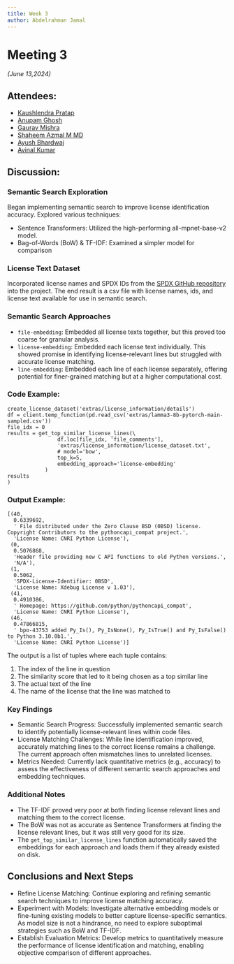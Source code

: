 ```yaml
---
title: Week 3
author: Abdelrahman Jamal
---
```

<!--
SPDX-License-Identifier: CC-BY-SA-4.0

SPDX-FileCopyrightText: 2024 Abdelrahman Jamal <email.here>
-->

# Meeting 3

*(June 13,2024)*

## Attendees:
- [Kaushlendra Pratap](https://github.com/Kaushl2208)
- [Anupam Ghosh](https://github.com/ag4ums)
- [Gaurav Mishra](https://github.com/GMishx)
- [Shaheem Azmal M MD](https://github.com/shaheemazmalmmd)
- [Ayush Bhardwaj](https://github.com/hastagAB)
- [Avinal Kumar](https://github.com/avinal)

## Discussion:

### Semantic Search Exploration
Began implementing semantic search to improve license identification accuracy. Explored various techniques:

- Sentence Transformers: Utilized the high-performing all-mpnet-base-v2 model.
- Bag-of-Words (BoW) & TF-IDF: Examined a simpler model for comparison

### License Text Dataset
Incorporated license names and SPDX IDs from the [SPDX GitHub repository](https://github.com/spdx/license-list-data/tree/main/json) into the project. The end result is a csv file with license names, ids, and license text available for use in semantic search.


### Semantic Search Approaches

- `file-embedding`: Embedded all license texts together, but this proved too coarse for granular analysis.
- `license-embedding`: Embedded each license text individually. This showed promise in identifying license-relevant lines but struggled with accurate license matching.
- `line-embedding`: Embedded each line of each license separately, offering potential for finer-grained matching but at a higher computational cost.

### Code Example:
```
create_license_dataset('extras/license_information/details')
df = client.temp_function(pd.read_csv('extras/lamma3-8b-pytorch-main-sampled.csv'))
file_idx = 0
results = get_top_similar_license_lines(\
                df.loc[file_idx, 'file_comments'],
                'extras/license_information/license_dataset.txt',
                # model='bow',
                top_k=5,
                embedding_approach='license-embedding'
            )
results
)
```

### Output Example:
```
[(40,
  0.6339692,
  ' File distributed under the Zero Clause BSD (0BSD) license. Copyright Contributors to the pythoncapi_compat project.',
  'License Name: CNRI Python License'),
 (0,
  0.5076868,
  'Header file providing new C API functions to old Python versions.',
  'N/A'),
 (1,
  0.5062,
  'SPDX-License-Identifier: 0BSD',
  'License Name: Xdebug License v 1.03'),
 (41,
  0.4910386,
  ' Homepage: https://github.com/python/pythoncapi_compat',
  'License Name: CNRI Python License'),
 (46,
  0.47866815,
  ' bpo-43753 added Py_Is(), Py_IsNone(), Py_IsTrue() and Py_IsFalse() to Python 3.10.0b1.',
  'License Name: CNRI Python License')]
```
The output is a list of tuples where each tuple contains:
1. The index of the line in question
2. The similarity score that led to it being chosen as a top similar line
3. The actual text of the line
4. The name of the license that the line was matched to
   
### Key Findings

- Semantic Search Progress: Successfully implemented semantic search to identify potentially license-relevant lines within code files.
- License Matching Challenges: While line identification improved, accurately matching lines to the correct license remains a challenge. The current approach often mismatches lines to unrelated licenses.
- Metrics Needed: Currently lack quantitative metrics (e.g., accuracy) to assess the effectiveness of different semantic search approaches and embedding techniques.

### Additional Notes
- The TF-IDF proved very poor at both finding license relevant lines and matching them to the correct license.
- The BoW was not as accurate as Sentence Transformers at finding the license relevant lines, but it was still very good for its size.
- The `get_top_similar_license_lines` function automatically saved the embeddings for each approach and loads them if they already existed on disk.

## Conclusions and Next Steps

- Refine License Matching: Continue exploring and refining semantic search techniques to improve license matching accuracy.
- Experiment with Models: Investigate alternative embedding models or fine-tuning existing models to better capture license-specific semantics. As model size is not a hindrance, no need to explore suboptimal strategies such as BoW and TF-IDF. 
- Establish Evaluation Metrics: Develop metrics to quantitatively measure the performance of license identification and matching, enabling objective comparison of different approaches.

